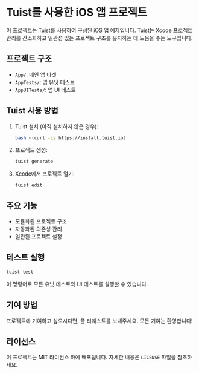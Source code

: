 # Tuist를 사용한 iOS 앱 프로젝트

이 프로젝트는 Tuist를 사용하여 구성된 iOS 앱 예제입니다. Tuist는 Xcode 프로젝트 관리를 간소화하고 일관성 있는 프로젝트 구조를 유지하는 데 도움을 주는 도구입니다.

## 프로젝트 구조

- `App/`: 메인 앱 타겟
- `AppTests/`: 앱 유닛 테스트
- `AppUITests/`: 앱 UI 테스트

## Tuist 사용 방법

1. Tuist 설치 (아직 설치하지 않은 경우):

   ```bash
   bash <(curl -Ls https://install.tuist.io)
   ```

2. 프로젝트 생성:

   ```bash
   tuist generate
   ```

3. Xcode에서 프로젝트 열기:

   ```bash
   tuist edit
   ```

## 주요 기능

- 모듈화된 프로젝트 구조
- 자동화된 의존성 관리
- 일관된 프로젝트 설정

## 테스트 실행

```bash
tuist test
```

이 명령어로 모든 유닛 테스트와 UI 테스트를 실행할 수 있습니다.

## 기여 방법

프로젝트에 기여하고 싶으시다면, 풀 리퀘스트를 보내주세요. 모든 기여는 환영합니다!

## 라이선스

이 프로젝트는 MIT 라이선스 하에 배포됩니다. 자세한 내용은 `LICENSE` 파일을 참조하세요.
